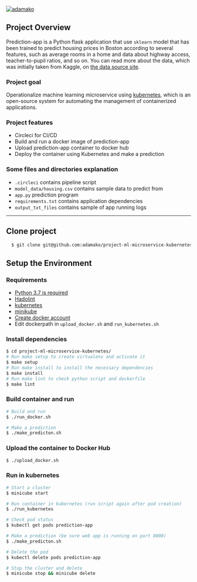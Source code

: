 
[![adamako](https://circleci.com/gh/adamako/project-ml-microservice-kubernetes.svg?style=svg)](https://github.com/adamako/project-ml-microservice-kubernetes/)

## Project Overview

Prediction-app is a Python flask application that use `sklearn` model that has been trained to predict housing prices in Boston according to several features, such as average rooms in a home and data about highway access, teacher-to-pupil ratios, and so on. You can read more about the data, which was initially taken from Kaggle, on [the data source site](https://www.kaggle.com/c/boston-housing).

### Project goal

Operationalize machine learning microservice using [kubernetes](https://kubernetes.io/), which is an open-source system for automating the management of containerized applications.

### Project features

* Circleci for CI/CD
* Build and run a docker image of prediction-app 
* Upload prediction-app container to docker hub
* Deploy the container using Kubernetes and make a prediction

### Some files and directories explanation
* `.circleci` contains pipeline script
* `model_data/housing.csv` contains sample data to predict from
* `app.py` prediction program
* `requirements.txt` contains application dependencies
* `output_txt_files` contains sample of app running logs

---
## Clone project
```bash
  $ git clone git@github.com:adamako/project-ml-microservice-kubernetes.git
```
## Setup the Environment

### Requirements

* [Python 3.7 is required](https://phoenixnap.com/kb/how-to-install-python-3-ubuntu)
* [Hadolint](https://github.com/hadolint/hadolint)
* [kubernetes](https://kubernetes.io/releases/download/)
* [minikube](https://minikube.sigs.k8s.io/docs/start/)
* [Create docker account](https://hub.docker.com/)
* Edit dockerpath in `upload_docker.sh` and `run_kubernetes.sh`



### Install dependencies

```bash
$ cd project-ml-microservice-kubernetes/
# Run make setup to create virtualenv and activate it
$ make setup
# Run make install to install the necessary dependencies
$ make install
# Run make lint to check python script and dockerfile
$ make lint
```

### Build container and run
```bash
# Build and run 
$ ./run_docker.sh

# Make a prediction
$ ./make_predicton.sh
```

### Upload the container to Docker Hub
```bash 
$ ./upload_docker.sh
```

### Run in kubernetes
```bash 
# Start a cluster
$ minicube start

# Run container in kubernetes (run script again after pod creation)
$ ./run_kubernetes

# Check pod status
$ kubectl get pods prediction-app

# Make a prediction (be sure web app is running on port 8000)
$ ./make_predicton.sh

# Delete the pod
$ kubectl delete pods prediction-app

# Stop the cluster and delete
$ minicube stop && minicube delete
```